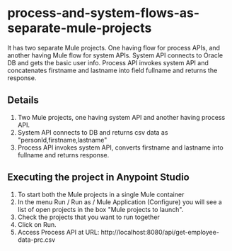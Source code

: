 # process-and-system-flows-as-separate-mule-projects
It has two separate Mule projects. One having flow for process APIs, and another having Mule flow for system APIs.  System API connects to Oracle DB and gets the basic user info. Process API invokes system API and concatenates firstname and lastname into field fullname and returns the response.


## Details
1. Two Mule projects, one having system API and another having process API.
1. System API connects to DB and returns csv data as "personId,firstname,lastname"
1. Process API invokes system API, converts firstname and lastname into fullname and returns response.

## Executing the project in Anypoint Studio
1. To start both the Mule projects in a single Mule container 
1. In the menu Run / Run as / Mule Application (Configure) you will see a list of open projects in the box "Mule projects to launch". 
1. Check the projects that you want to run together
1. Click on Run.
1. Access Process API at URL: http://localhost:8080/api/get-employee-data-prc.csv
